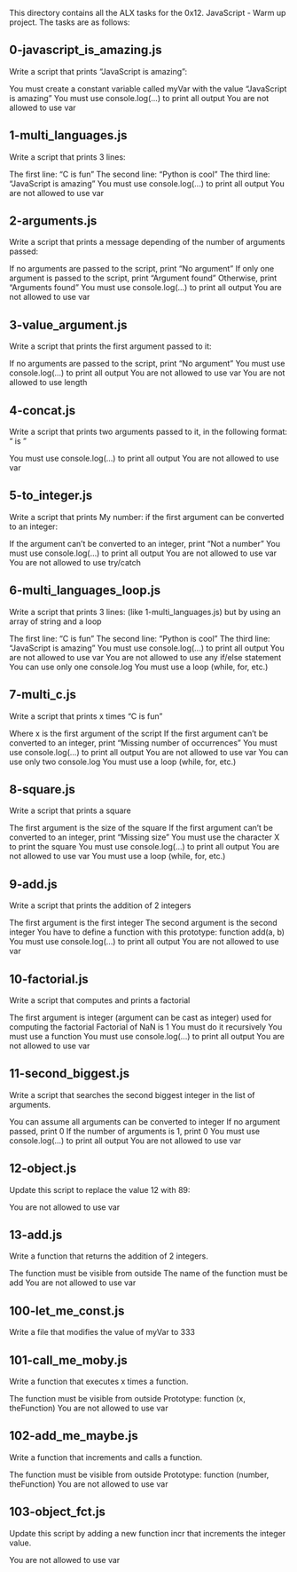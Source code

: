 This directory contains all the ALX tasks for the 0x12. JavaScript - Warm up project. The tasks are as follows:

## 0-javascript_is_amazing.js ##
Write a script that prints “JavaScript is amazing”:

You must create a constant variable called myVar with the value “JavaScript is amazing”
You must use console.log(...) to print all output
You are not allowed to use var

## 1-multi_languages.js ##
Write a script that prints 3 lines:

The first line: “C is fun”
The second line: “Python is cool”
The third line: “JavaScript is amazing”
You must use console.log(...) to print all output
You are not allowed to use var

## 2-arguments.js ##
Write a script that prints a message depending of the number of arguments passed:

If no arguments are passed to the script, print “No argument”
If only one argument is passed to the script, print “Argument found”
Otherwise, print “Arguments found”
You must use console.log(...) to print all output
You are not allowed to use var

## 3-value_argument.js ##
Write a script that prints the first argument passed to it:

If no arguments are passed to the script, print “No argument”
You must use console.log(...) to print all output
You are not allowed to use var
You are not allowed to use length

## 4-concat.js ##
Write a script that prints two arguments passed to it, in the following format: “ is ”

You must use console.log(...) to print all output
You are not allowed to use var

## 5-to_integer.js ##
Write a script that prints My number: <first argument converted in integer> if the first argument can be converted to an integer:

If the argument can’t be converted to an integer, print “Not a number”
You must use console.log(...) to print all output
You are not allowed to use var
You are not allowed to use try/catch

## 6-multi_languages_loop.js ##
Write a script that prints 3 lines: (like 1-multi_languages.js) but by using an array of string and a loop

The first line: “C is fun”
The second line: “Python is cool”
The third line: “JavaScript is amazing”
You must use console.log(...) to print all output
You are not allowed to use var
You are not allowed to use any if/else statement
You can use only one console.log
You must use a loop (while, for, etc.)

## 7-multi_c.js ##
Write a script that prints x times “C is fun”

Where x is the first argument of the script
If the first argument can’t be converted to an integer, print “Missing number of occurrences”
You must use console.log(...) to print all output
You are not allowed to use var
You can use only two console.log
You must use a loop (while, for, etc.)

## 8-square.js ##
Write a script that prints a square

The first argument is the size of the square
If the first argument can’t be converted to an integer, print “Missing size”
You must use the character X to print the square
You must use console.log(...) to print all output
You are not allowed to use var
You must use a loop (while, for, etc.)

## 9-add.js ##
Write a script that prints the addition of 2 integers

The first argument is the first integer
The second argument is the second integer
You have to define a function with this prototype: function add(a, b)
You must use console.log(...) to print all output
You are not allowed to use var

## 10-factorial.js ##
Write a script that computes and prints a factorial

The first argument is integer (argument can be cast as integer) used for computing the factorial
Factorial of NaN is 1
You must do it recursively
You must use a function
You must use console.log(...) to print all output
You are not allowed to use var

## 11-second_biggest.js ##
Write a script that searches the second biggest integer in the list of arguments.

You can assume all arguments can be converted to integer
If no argument passed, print 0
If the number of arguments is 1, print 0
You must use console.log(...) to print all output
You are not allowed to use var

## 12-object.js ##
Update this script to replace the value 12 with 89:

You are not allowed to use var

## 13-add.js ##
Write a function that returns the addition of 2 integers.

The function must be visible from outside
The name of the function must be add
You are not allowed to use var

## 100-let_me_const.js ##
Write a file that modifies the value of myVar to 333

## 101-call_me_moby.js ##
Write a function that executes x times a function.

The function must be visible from outside
Prototype: function (x, theFunction)
You are not allowed to use var

## 102-add_me_maybe.js ##
Write a function that increments and calls a function.

The function must be visible from outside
Prototype: function (number, theFunction)
You are not allowed to use var

## 103-object_fct.js ##
Update this script by adding a new function incr that increments the integer value.

You are not allowed to use var
